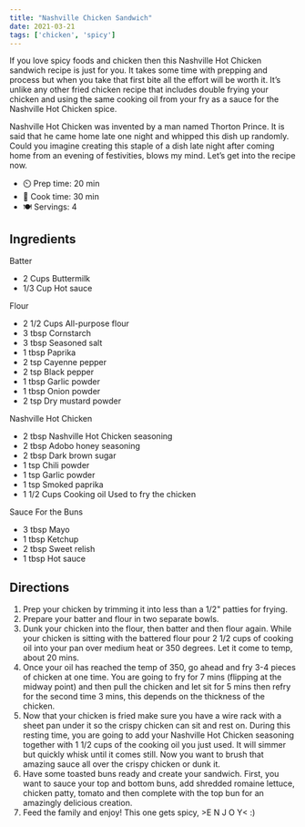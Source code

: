 ```yaml
---
title: "Nashville Chicken Sandwich"
date: 2021-03-21
tags: ['chicken', 'spicy']
---
```


If you love spicy foods and chicken then this Nashville Hot Chicken sandwich recipe is just for you. It takes some time
with prepping and process but when you take that first bite all the effort will be worth it. It’s unlike any other fried
chicken recipe that includes double frying your chicken and using the same cooking oil from your fry as a sauce for the
Nashville Hot Chicken spice.

Nashville Hot Chicken was invented by a man named Thorton Prince. It is said that he came home late one night and
whipped this dish up randomly. Could you imagine creating this staple of a dish late night after coming home from an
evening of festivities, blows my mind. Let’s get into the recipe now.

- ⏲️ Prep time: 20 min
- 🍳 Cook time: 30 min
- 🍽️ Servings: 4

## Ingredients

Batter

- 2 Cups Buttermilk
- 1/3 Cup Hot sauce

Flour

- 2 1/2 Cups All-purpose flour
- 3 tbsp Cornstarch
- 3 tbsp Seasoned salt
- 1 tbsp Paprika
- 2 tsp Cayenne pepper
- 2 tsp Black pepper
- 1 tbsp Garlic powder
- 1 tbsp Onion powder
- 2 tsp Dry mustard powder

Nashville Hot Chicken

- 2 tbsp Nashville Hot Chicken seasoning
- 2 tbsp Adobo honey seasoning
- 2 tbsp Dark brown sugar
- 1 tsp Chili powder
- 1 tsp Garlic powder
- 1 tsp Smoked paprika
- 1 1/2 Cups Cooking oil Used to fry the chicken

Sauce For the Buns

- 3 tbsp Mayo
- 1 tbsp Ketchup
- 2 tbsp Sweet relish
- 1 tbsp Hot sauce

## Directions

1. Prep your chicken by trimming it into less than a 1/2" patties for frying.
2. Prepare your batter and flour in two separate bowls.
3. Dunk your chicken into the flour, then batter and then flour again. While your chicken is sitting with the battered
   flour pour 2 1/2 cups of cooking oil into your pan over medium heat or 350 degrees. Let it come to temp, about 20
   mins.
4. Once your oil has reached the temp of 350, go ahead and fry 3-4 pieces of chicken at one time. You are going to fry
   for 7 mins (flipping at the midway point) and then pull the chicken and let sit for 5 mins then refry for the second
   time 3 mins, this depends on the thickness of the chicken.
5. Now that your chicken is fried make sure you have a wire rack with a sheet pan under it so the crispy chicken can sit
   and rest on. During this resting time, you are going to add your Nashville Hot Chicken seasoning together with 1 1/2
   cups of the cooking oil you just used. It will simmer but quickly whisk until it comes still. Now you want to brush
   that amazing sauce all over the crispy chicken or dunk it.
6. Have some toasted buns ready and create your sandwich. First, you want to sauce your top and bottom buns, add
   shredded romaine lettuce, chicken patty, tomato and then complete with the top bun for an amazingly delicious
   creation.
7. Feed the family and enjoy! This one gets spicy, >E N J O Y< :)
